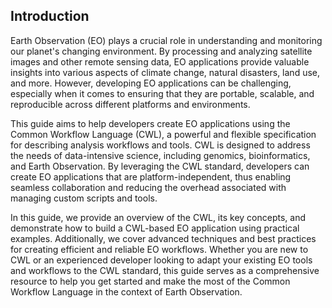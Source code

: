 ## Introduction

Earth Observation (EO) plays a crucial role in understanding and monitoring our planet's changing environment. By processing and analyzing satellite images and other remote sensing data, EO applications provide valuable insights into various aspects of climate change, natural disasters, land use, and more. However, developing EO applications can be challenging, especially when it comes to ensuring that they are portable, scalable, and reproducible across different platforms and environments.

This guide aims to help developers create EO applications using the Common Workflow Language (CWL), a powerful and flexible specification for describing analysis workflows and tools. CWL is designed to address the needs of data-intensive science, including genomics, bioinformatics, and Earth Observation. By leveraging the CWL standard, developers can create EO applications that are platform-independent, thus enabling seamless collaboration and reducing the overhead associated with managing custom scripts and tools.

In this guide, we provide an overview of the CWL, its key concepts, and demonstrate how to build a CWL-based EO application using practical examples. Additionally, we cover advanced techniques and best practices for creating efficient and reliable EO workflows. Whether you are new to CWL or an experienced developer looking to adapt your existing EO tools and workflows to the CWL standard, this guide serves as a comprehensive resource to help you get started and make the most of the Common Workflow Language in the context of Earth Observation.
